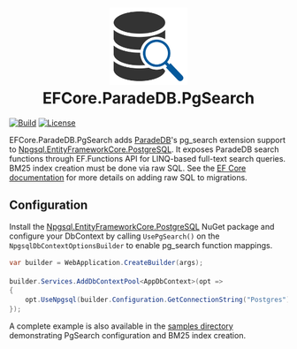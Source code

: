 <h1 align="center">
    <img alt="Logo" src="logo/pgsearch-logo.svg" width="140"/>
    <br>
    EFCore.ParadeDB.PgSearch
</h1>

[![Build](https://github.com/nandor23/EFCore.ParadeDB.PgSearch/actions/workflows/build.yml/badge.svg?branch=main)](https://github.com/nandor23/EFCore.ParadeDB.PgSearch/actions/workflows/build.yml)
[![License](https://img.shields.io/github/license/nandor23/EFCore.ParadeDB.PgSearch)](https://opensource.org/license/mit)

EFCore.ParadeDB.PgSearch adds [ParadeDB](https://www.paradedb.com/)'s pg_search extension support to [Npgsql.EntityFrameworkCore.PostgreSQL](https://www.npgsql.org/efcore/index.html?tabs=onconfiguring). 
It exposes ParadeDB search functions through EF.Functions API for LINQ-based full-text search queries. BM25 index creation must be done via raw SQL. See the [EF Core documentation](https://learn.microsoft.com/en-us/ef/core/managing-schemas/migrations/managing?tabs=dotnet-core-cli#adding-raw-sql) for more details on adding raw SQL to migrations.

## Configuration

Install the [Npgsql.EntityFrameworkCore.PostgreSQL](https://www.nuget.org/packages/Npgsql.EntityFrameworkCore.PostgreSQL/10.0.0-rc.1#readme-body-tab) NuGet package and configure your DbContext by calling `UsePgSearch()` on the `NpgsqlDbContextOptionsBuilder` to enable pg_search function mappings.

```c#
var builder = WebApplication.CreateBuilder(args);

builder.Services.AddDbContextPool<AppDbContext>(opt =>
{
    opt.UseNpgsql(builder.Configuration.GetConnectionString("Postgres"), o => o.UsePgSearch())
});
```

A complete example is also available in the [samples directory](https://github.com/nandor23/EFCore.ParadeDB.PgSearch/tree/main/samples/EFCore.ParadeDB.PgSearch.Api) demonstrating PgSearch configuration and BM25 index creation.